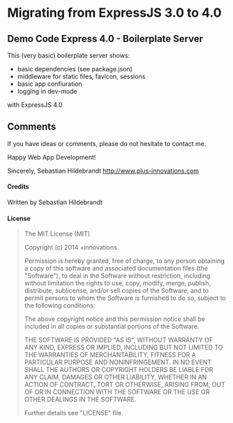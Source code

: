 # Migrating from ExpressJS 3.0 to 4.0

## Demo Code Express 4.0 - Boilerplate Server

This (very basic) boilerplate server shows:

- basic dependencies (see package.json)
- middleware for static files, favicon, sessions
- basic app confiuration
- logging in dev-mode

with ExpressJS 4.0

## Comments

If you have ideas or comments, please do not hesitate to contact me.

Happy Web App Development!

Sincerely,
Sebastian Hildebrandt
http://www.plus-innovations.com

#### Credits

Written by Sebastian Hildebrandt

#### License

>The MIT License (MIT)
>
>Copyright (c) 2014 +innovations.
>
>Permission is hereby granted, free of charge, to any person obtaining a copy
>of this software and associated documentation files (the "Software"), to deal
>in the Software without restriction, including without limitation the rights
>to use, copy, modify, merge, publish, distribute, sublicense, and/or sell
>copies of the Software, and to permit persons to whom the Software is
>furnished to do so, subject to the following conditions:
>
>The above copyright notice and this permission notice shall be included in
>all copies or substantial portions of the Software.
>
>THE SOFTWARE IS PROVIDED "AS IS", WITHOUT WARRANTY OF ANY KIND, EXPRESS OR
>IMPLIED, INCLUDING BUT NOT LIMITED TO THE WARRANTIES OF MERCHANTABILITY,
>FITNESS FOR A PARTICULAR PURPOSE AND NONINFRINGEMENT. IN NO EVENT SHALL THE
>AUTHORS OR COPYRIGHT HOLDERS BE LIABLE FOR ANY CLAIM, DAMAGES OR OTHER
>LIABILITY, WHETHER IN AN ACTION OF CONTRACT, TORT OR OTHERWISE, ARISING FROM,
>OUT OF OR IN CONNECTION WITH THE SOFTWARE OR THE USE OR OTHER DEALINGS IN
>THE SOFTWARE.
> 
>Further details see "LICENSE" file.
